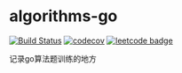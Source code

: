 # algorithms-go

[![Build Status](https://travis-ci.org/Chyroc/algorithms-go.svg?branch=master)](https://travis-ci.org/Chyroc/algorithms-go)
[![codecov](https://codecov.io/gh/Chyroc/algorithms-go/branch/master/graph/badge.svg)](https://codecov.io/gh/Chyroc/algorithms-go)
[![leetcode badge](https://leetcode-badge.chyroc.cn/?name=chyroc)](https://codecov.io/gh/Chyroc/algorithms-go)

记录go算法题训练的地方